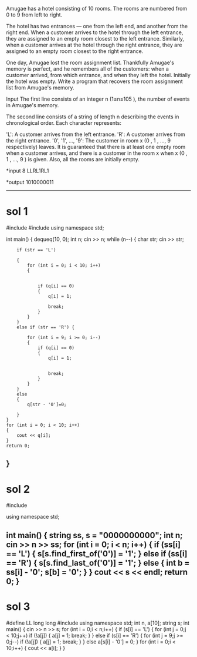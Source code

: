 Amugae has a hotel consisting of 10
 rooms. The rooms are numbered from 0
 to 9
 from left to right.

The hotel has two entrances — one from the left end, and another from the right end. When a customer arrives to the hotel through the left entrance, they are assigned to an empty room closest to the left entrance. Similarly, when a customer arrives at the hotel through the right entrance, they are assigned to an empty room closest to the right entrance.

One day, Amugae lost the room assignment list. Thankfully Amugae's memory is perfect, and he remembers all of the customers: when a customer arrived, from which entrance, and when they left the hotel. Initially the hotel was empty. Write a program that recovers the room assignment list from Amugae's memory.

Input
The first line consists of an integer n
 (1≤n≤105
), the number of events in Amugae's memory.

The second line consists of a string of length n
 describing the events in chronological order. Each character represents:

'L': A customer arrives from the left entrance.
'R': A customer arrives from the right entrance.
'0', '1', ..., '9': The customer in room x
 (0
, 1
, ..., 9
 respectively) leaves.
It is guaranteed that there is at least one empty room when a customer arrives, and there is a customer in the room x
 when x
 (0
, 1
, ..., 9
) is given. Also, all the rooms are initially empty.

*input
8
LLRL1RL1

*output
1010000011



------------------------------------------------
# sol 1
#include <iostream>
#include<queue>
using namespace std;
 
int main() {
	deque<int>q(10, 0);
	int n;
	cin >> n;
	while (n--)
	{
		char str;
		cin >> str;
 
 
		if (str == 'L')
 
		{
			for (int i = 0; i < 10; i++)
			{
 
 
				if (q[i] == 0)
				{
					q[i] = 1;
 
					break;
				}
			}
		}
		else if (str == 'R') {
 
			for (int i = 9; i >= 0; i--)
			{
				if (q[i] == 0)
				{
					q[i] = 1;
 
 
					break;
				}
			}
		}
		else
		{
			q[str - '0']=0;
 
		}
	}
	for (int i = 0; i < 10; i++)
	{
		cout << q[i];
	}
	return 0;
}
-----------------------------------------
# sol 2

#include <iostream>
 
using namespace std;
 
int main() {
    string ss, s = "0000000000";
    int n;
    cin >> n >> ss;
    for (int i = 0; i < n; i++) {
        if (ss[i] == 'L') {
            s[s.find_first_of('0')] = '1';
        }
        else if (ss[i] == 'R') {
            s[s.find_last_of('0')] = '1';
        }
        else {
            int b = ss[i] - '0';
            s[b] = '0';
        }
    }
    cout << s << endl;
    return 0;
}
-------------------------------------------------------
# sol 3
#define LL long long
#include<iostream>
using namespace std;
int n, a[10];
string s;
int main()
{
	cin >> n >> s;
	for (int i = 0;i < n;i++)
	{
		if (s[i] == 'L')
		{
			for (int j = 0;j < 10;j++)
				if (!a[j])
				{
					a[j] = 1;
					break;
				}
		}
		else if (s[i] == 'R')
		{
			for
				(int j = 9;j >= 0;j--)
				if (!a[j])
				{
					a[j] = 1;
					break;
				}
		}
		else a[s[i] - '0'] = 0;
	}
	for (int i = 0;i < 10;i++)
	{
		cout << a[i];
	}
}

